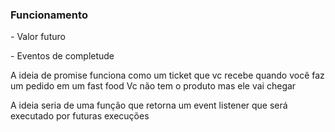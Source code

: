 ### Funcionamento
<div class="section-left-align">
<p>- Valor futuro</p>
 
<p class="fragment">- Eventos de completude</p>
 
</div>
<aside class="notes">
A ideia de promise funciona como um ticket que vc recebe quando você faz um pedido em um fast food
Vc não tem o produto mas ele vai chegar
 
A ideia seria de uma função que retorna um event
listener que será executado por futuras execuções
</aside>